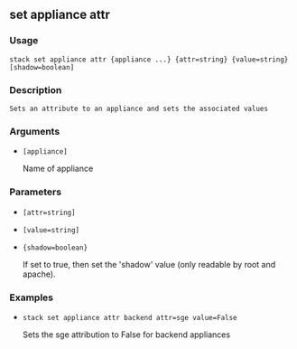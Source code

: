 ## set appliance attr

### Usage

`stack set appliance attr {appliance ...} {attr=string} {value=string} [shadow=boolean]`

### Description


	Sets an attribute to an appliance and sets the associated values

	

### Arguments

* `[appliance]`

   Name of appliance


### Parameters
* `[attr=string]`
* `[value=string]`
* `{shadow=boolean}`

   If set to true, then set the 'shadow' value (only readable by root
	and apache).

### Examples

* `stack set appliance attr backend attr=sge value=False`

   Sets the sge attribution to False for backend appliances



